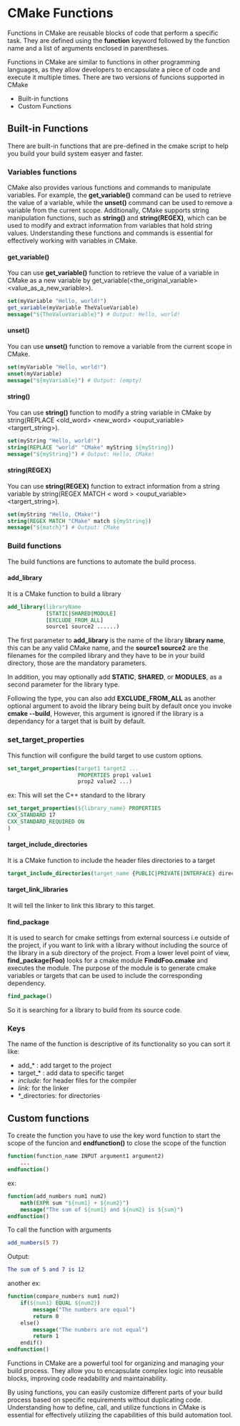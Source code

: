 # CMake Functions
 Functions in CMake are reusable blocks of code that perform a specific task. They are defined using the **function** keyword followed by the function name and a list of arguments enclosed in parentheses. 
 
Functions in CMake are similar to functions in other programming languages, as they allow developers to encapsulate a piece of code and execute it multiple times.
There are two versions of funcions supported in CMake
 
- Built-in functions
- Custom Functions

## Built-in Functions
There are built-in functions that are pre-defined in the cmake script to help you build your build system easyer and faster.

### Variables functions

CMake also provides various functions and commands to manipulate variables. For example, the **get_variable()** command can be used to retrieve the value of a variable, while the **unset()** command can be used to remove a variable from the current scope. Additionally, CMake supports string manipulation functions, such as **string()** and **string(REGEX)**, which can be used to modify and extract information from variables that hold string values. Understanding these functions and commands is essential for effectively working with variables in CMake.

#### get_variable()
 You can use **get_variable()** function to retrieve the value of a variable in CMake as a new variable by get_variable(<the_original_variable> <value_as_a_new_variable>).

```cmake
set(myVariable "Hello, world!")
get_variable(myVariable TheValueVariable)
message("${TheValueVariable}") # Output: Hello, world!
```

 #### unset()
 You can use **unset()** function to remove a variable from the current scope in CMake.

```cmake
set(myVariable "Hello, world!")
unset(myVariable)
message("${myVariable}") # Output: (empty)
```

#### string()
You can use **string()** function to modify a string variable in CMake by string(REPLACE <old_word> <new_word> <ouput_variable> <targert_string>).

```cmake
set(myString "Hello, world!")
string(REPLACE "world" "CMake" myString ${myString})
message("${myString}") # Output: Hello, CMake!
```

#### string(REGEX)
You can use **string(REGEX)** function to extract information from a string variable by 
string(REGEX MATCH < word > <ouput_variable> <targert_string>).

```cmake
set(myString "Hello, CMake!")
string(REGEX MATCH "CMake" match ${myString})
message("${match}") # Output: CMake
```

### Build functions
The build functions are functions to automate the build process.
#### add_library
It is a CMake function to build a library
```cmake
add_library(libraryName
            [STATIC|SHARED|MODULE]
            [EXCLUDE_FROM_ALL]
            source1 source2 ......)
```
The first parameter to **add_library** is the name of the library **library name**, this can be any valid CMake name, and the **source1 source2** are the filenames for the compiled library and they have to be in your build directory, those are the mandatory parameters.

In addition, you may optionally add **STATIC**, **SHARED**, or **MODULES**, as a second parameter for the library type.

Following the type, you can also add **EXCLUDE_FROM_ALL** as another optional argument to avoid the library being built by default once you invoke **cmake --build**, However, this argument is ignored if the library is a dependancy for a target that is built by default.

### set_target_properties
This function will configure the build target to use custom options.
```cmake
set_target_properties(target1 target2 ...
                      PROPERTIES prop1 value1
                      prop2 value2 ...)
```
ex:
This will set the C++ standard to the library
```cmake
set_target_properties(${library_name} PROPERTIES
CXX_STANDARD 17
CXX_STANDARD_REQUIRED ON
)
```

#### target_include_directories
It is a CMake function to include the header files directories to a target
```cmake
target_include_directories(target_name {PUBLIC|PRIVATE|INTERFACE} directories)
```
#### target_link_libraries
It will tell the linker to link this library to this target.

#### find_package
It is used to search for cmake settings from external sourcess i.e outside of the project, if you want to link with a library without including the source of the library in a sub directory of the project. From a lower level point of view, **find_package(Foo)** looks for a cmake module **FinddFoo.cmake** and executes the module. The purpose of the module is to generate cmake variables or targets that can be used to include the corresponding dependency.
```cmake
find_package()
```
So it is searching for a library to build from its source code.

### Keys
The name of the function is descriptive of its functionality so you can sort it like:
- add_* : add target to the project
- target_* : add data to specific target
- *_include_*: for header files for the compiler
- *_link_*: for the linker
- *_directories: for directories

## Custom functions

To create the function you have to use the key word function to start the scope of the funcion and **endfunction()**
to close the scope of the function

```cmake
function(function_name INPUT argument1 argument2)
    ...
endfunction()
```

ex:
```cmake
function(add_numbers num1 num2)
    math(EXPR sum "${num1} + ${num2}")
    message("The sum of ${num1} and ${num2} is ${sum}")
endfunction()
```

To call the function with arguments
```cmake
add_numbers(5 7)
```

Output:
```cmake
The sum of 5 and 7 is 12
```

another ex:
```cmake
function(compare_numbers num1 num2)
    if(${num1} EQUAL ${num2})
        message("The numbers are equal")
        return 0
    else()
        message("The numbers are not equal")
        return 1
    endif()
endfunction()
```

Functions in CMake are a powerful tool for organizing and managing your build process. They allow you to encapsulate complex logic into reusable blocks, improving code readability and maintainability. 

By using functions, you can easily customize different parts of your build process based on specific requirements without duplicating code. Understanding how to define, call, and utilize functions in CMake is essential for effectively utilizing the capabilities of this build automation tool.